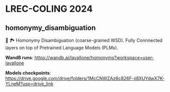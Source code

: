 # LREC-COLING 2024
## homonymy_disambiguation
🏦 🏞 Homonymy Disambiguation (coarse-grained WSD). Fully Connnected layers on top of Pretrained Language Models (PLMs).

**WandB runs**: https://wandb.ai/lavallone/homonyms?workspace=user-lavallone

**Models checkpoints**: https://drive.google.com/drive/folders/1McCNWZAz6c826F-ji8XUYdwX7K-YLneM?usp=drive_link
